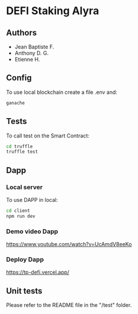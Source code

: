 # DEFI Staking Alyra

## Authors
* Jean Baptiste F.
* Anthony D. G.
* Etienne H.

## Config
To use local blockchain create a file .env and:
```bash
ganache
```

## Tests
To call test on the Smart Contract:
```bash
cd truffle
truffle test
```

## Dapp
### Local server
To use DAPP in local:
```bash
cd client
npm run dev
```
### Demo video Dapp
https://www.youtube.com/watch?v=UcAmdV8eeKo

### Deploy Dapp
https://tp-defi.vercel.app/

## Unit tests
Please refer to the README file in the "/test" folder.
